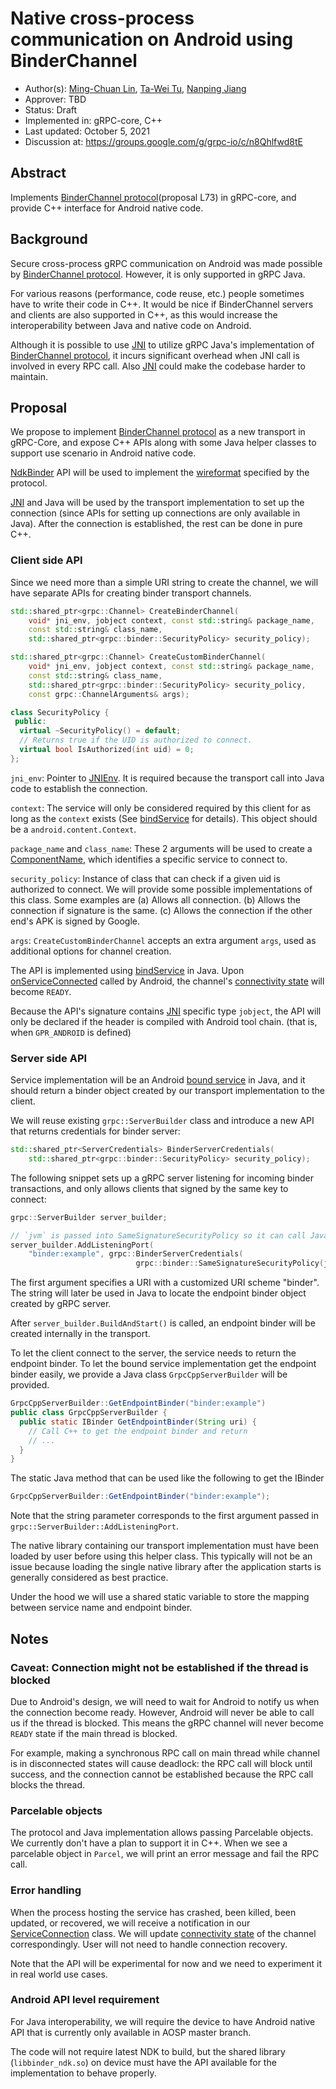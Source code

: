 # Native cross-process communication on Android using BinderChannel

*   Author(s): [Ming-Chuan Lin](https://github.com/sifmelcara),
    [Ta-Wei Tu](https://github.com/taweitu),
    [Nanping Jiang](https://github.com/napathome)
*   Approver: TBD
*   Status: Draft
*   Implemented in: gRPC-core, C++
*   Last updated: October 5, 2021
*   Discussion at: https://groups.google.com/g/grpc-io/c/n8Qhlfwd8tE

## Abstract

Implements [BinderChannel protocol](proposal L73) in gRPC-core, and provide C++
interface for Android native code.

## Background

Secure cross-process gRPC communication on Android was made possible by
[BinderChannel protocol]. However, it is only supported in gRPC Java.

For various reasons (performance, code reuse, etc.) people sometimes have to
write their code in C++. It would be nice if BinderChannel servers and clients
are also supported in C++, as this would increase the interoperability between
Java and native code on Android.

Although it is possible to use [JNI] to utilize gRPC Java's implementation of
[BinderChannel protocol], it incurs significant overhead when JNI call is
involved in every RPC call. Also [JNI] could make the codebase harder to
maintain.

## Proposal

We propose to implement [BinderChannel protocol] as a new transport in
gRPC-Core, and expose C++ APIs along with some Java helper classes to support
use scenario in Android native code.

[NdkBinder] API will be used to implement the [wireformat] specified by the
protocol.

[JNI] and Java will be used by the transport implementation to set up the
connection (since APIs for setting up connections are only available in Java).
After the connection is established, the rest can be done in pure C++.

### Client side API

Since we need more than a simple URI string to create the channel, we will have
separate APIs for creating binder transport channels.

```cpp
std::shared_ptr<grpc::Channel> CreateBinderChannel(
    void* jni_env, jobject context, const std::string& package_name,
    const std::string& class_name,
    std::shared_ptr<grpc::binder::SecurityPolicy> security_policy);

std::shared_ptr<grpc::Channel> CreateCustomBinderChannel(
    void* jni_env, jobject context, const std::string& package_name,
    const std::string& class_name,
    std::shared_ptr<grpc::binder::SecurityPolicy> security_policy,
    const grpc::ChannelArguments& args);

class SecurityPolicy {
 public:
  virtual ~SecurityPolicy() = default;
  // Returns true if the UID is authorized to connect.
  virtual bool IsAuthorized(int uid) = 0;
};
```

`jni_env`: Pointer to [JNIEnv]. It is required because the transport call into
Java code to establish the connection.

`context`: The service will only be considered required by this client for as
long as the `context` exists (See [bindService] for details). This object should
be a `android.content.Context`.

`package_name` and `class_name`: These 2 arguments will be used to create a
[ComponentName], which identifies a specific service to connect to.

`security_policy`: Instance of class that can check if a given uid is authorized
to connect. We will provide some possible implementations of this class. Some
examples are (a) Allows all connection. (b) Allows the connection if signature
is the same. (c) Allows the connection if the other end's APK is signed by
Google.

`args`: `CreateCustomBinderChannel` accepts an extra argument `args`, used as
additional options for channel creation.

The API is implemented using [bindService] in Java. Upon [onServiceConnected]
called by Android, the channel's [connectivity state] will become `READY`.

Because the API's signature contains [JNI] specific type `jobject`, the API will
only be declared if the header is compiled with Android tool chain. (that is,
when `GPR_ANDROID` is defined)

### Server side API

Service implementation will be an Android [bound service] in Java, and it should
return a binder object created by our transport implementation to the client.

We will reuse existing `grpc::ServerBuilder` class and introduce a new API that
returns credentials for binder server:

```cpp
std::shared_ptr<ServerCredentials> BinderServerCredentials(
    std::shared_ptr<grpc::binder::SecurityPolicy> security_policy);
```

The following snippet sets up a gRPC server listening for incoming binder
transactions, and only allows clients that signed by the same key to connect:

```cpp
grpc::ServerBuilder server_builder;

// `jvm` is passed into SameSignatureSecurityPolicy so it can call Java
server_builder.AddListeningPort(
    "binder:example", grpc::BinderServerCredentials(
                            grpc::binder::SameSignatureSecurityPolicy(jvm)));
```

The first argument specifies a URI with a customized URI scheme "binder". The
string will later be used in Java to locate the endpoint binder object created
by gRPC server.

After `server_builder.BuildAndStart()` is called, an endpoint binder will be
created internally in the transport.

To let the client connect to the server, the service needs to return the
endpoint binder. To let the bound service implementation get the endpoint binder
easily, we provide a Java class `GrpcCppServerBuilder` will be provided.

```java
GrpcCppServerBuilder::GetEndpointBinder("binder:example")
public class GrpcCppServerBuilder {
  public static IBinder GetEndpointBinder(String uri) {
    // Call C++ to get the endpoint binder and return
    // ...
  }
}
```

The static Java method that can be used like the following to get the IBinder

```java
GrpcCppServerBuilder::GetEndpointBinder("binder:example");
```

Note that the string parameter corresponds to the first argument passed in
`grpc::ServerBuilder::AddListeningPort`.

The native library containing our transport implementation must have been loaded
by user before using this helper class. This typically will not be an issue
because loading the single native library after the application starts is
generally considered as best practice.

Under the hood we will use a shared static variable to store the mapping between
service name and endpoint binder.

## Notes

### Caveat: Connection might not be established if the thread is blocked

Due to Android's design, we will need to wait for Android to notify us when the
connection become ready. However, Android will never be able to call us if the
thread is blocked. This means the gRPC channel will never become `READY` state
if the main thread is blocked.

For example, making a synchronous RPC call on main thread while channel is in
disconnected states will cause deadlock: the RPC call will block until success,
and the connection cannot be established because the RPC call blocks the thread.

### Parcelable objects

The protocol and Java implementation allows passing Parcelable objects. We
currently don't have a plan to support it in C++. When we see a parcelable
object in `Parcel`, we will print an error message and fail the RPC call.

### Error handling

When the process hosting the service has crashed, been killed, been updated, or
recovered, we will receive a notification in our [ServiceConnection] class. We
will update [connectivity state] of the channel correspondingly. User will not
need to handle connection recovery.

Note that the API will be experimental for now and we need to experiment it in
real world use cases.

### Android API level requirement

For Java interoperability, we will require the device to have Android native API
that is currently only available in AOSP master branch.

The code will not require latest NDK to build, but the shared library
(`libbinder_ndk.so`) on device must have the API available for the
implementation to behave properly.

[BinderChannel protocol]: https://github.com/grpc/proposal/blob/master/L73-java-binderchannel.md
[JNI]: https://en.wikipedia.org/wiki/Java_Native_Interface
[NdkBinder]: https://developer.android.com/ndk/reference/group/ndk-binder
[wireformat]: https://github.com/grpc/proposal/blob/master/L73-java-binderchannel/wireformat.md
[bound service]: https://developer.android.com/guide/components/bound-services.html
[JNIEnv]: https://developer.android.com/training/articles/perf-jni
[ComponentName]: https://developer.android.com/reference/android/content/ComponentName
[bindService]: https://developer.android.com/reference/android/content/Context#bindService(android.content.Intent,%20android.content.ServiceConnection,%20int)
[onServiceConnected]: https://developer.android.com/reference/android/content/ServiceConnection#onServiceConnected(android.content.ComponentName,%20android.os.IBinder)
[connectivity state]: https://grpc.github.io/grpc/core/md_doc_connectivity-semantics-and-api.html
[ServiceConnection]: https://developer.android.com/reference/android/content/ServiceConnection
